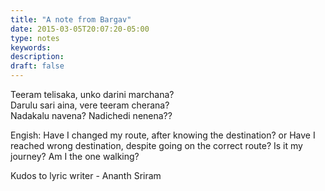 ```yaml
---
title: "A note from Bargav"
date: 2015-03-05T20:07:20-05:00
type: notes
keywords:
description:
draft: false
---
```

[comment]: # (A note is any quick thought, quote, one-liners or a simple tweet. )

Teeram telisaka, unko darini marchana?  
Darulu sari aina, vere teeram cherana?  
Nadakalu navena? Nadichedi nenena??  

Engish:
Have I changed my route, after knowing the destination? or
Have I reached wrong destination, despite going on the correct route?
Is it my journey? Am I the one walking?

Kudos to lyric writer - Ananth Sriram  
